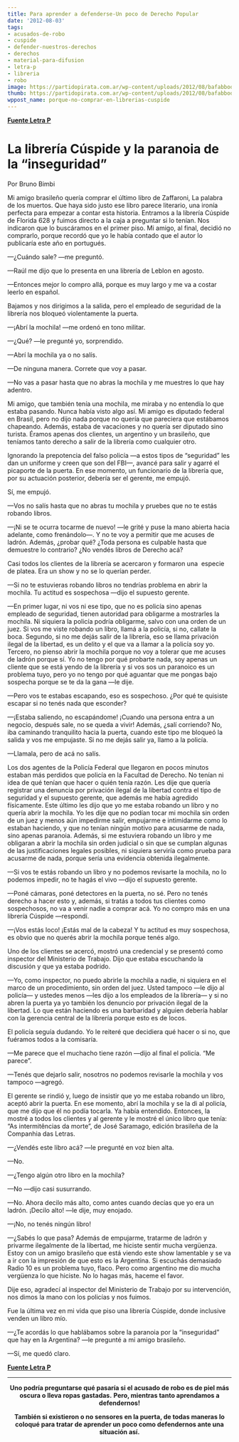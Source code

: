 ```yaml
---
title: Para aprender a defenderse-Un poco de Derecho Popular
date: '2012-08-03'
tags:
- acusados-de-robo
- cuspide
- defender-nuestros-derechos
- derechos
- material-para-difusion
- letra-p
- libreria
- robo
image: https://partidopirata.com.ar/wp-content/uploads/2012/08/bafabbookstorenatgeo.jpeg
thumb: https://partidopirata.com.ar/wp-content/uploads/2012/08/bafabbookstorenatgeo-150x150.jpeg
wppost_name: porque-no-comprar-en-librerias-cuspide
---
```


<strong><a href="http://www.letrap.com.ar/opinion/la-libreria-cuspide-y-la-paranoia-de-la-inseguridad/" target="_blank">Fuente Letra P</a></strong>
<h1>La librería Cúspide y la paranoia de la “inseguridad”</h1>
Por Bruno Bimbi

Mi amigo brasileño quería comprar el último libro de Zaffaroni, La palabra de los muertos. Que haya sido justo ese libro parece literario, una ironía perfecta para empezar a contar esta historia. Entramos a la librería Cúspide de Florida 628 y fuimos directo a la caja a preguntar si lo tenían. Nos indicaron que lo buscáramos en el primer piso. Mi amigo, al final, decidió no comprarlo, porque recordó que yo le había contado que el autor lo publicaría este año en portugués.

—¿Cuándo sale? —me preguntó.

—Raúl me dijo que lo presenta en una librería de Leblon en agosto.

—Entonces mejor lo compro allá, porque es muy largo y me va a costar leerlo en español.

Bajamos y nos dirigimos a la salida, pero el empleado de seguridad de la librería nos bloqueó violentamente la puerta.

—¡Abrí la mochila! —me ordenó en tono militar.

—¿Qué? —le pregunté yo, sorprendido.

—Abrí la mochila ya o no salís.

—De ninguna manera. Correte que voy a pasar.

—No vas a pasar hasta que no abras la mochila y me muestres lo que hay adentro.

Mi amigo, que también tenía una mochila, me miraba y no entendía lo que estaba pasando. Nunca había visto algo así. Mi amigo es diputado federal en Brasil, pero no dijo nada porque no quería que pareciera que estábamos chapeando. Además, estaba de vacaciones y no quería ser diputado sino turista. Éramos apenas dos clientes, un argentino y un brasileño, que teníamos tanto derecho a salir de la librería como cualquier otro.

Ignorando la prepotencia del falso policía —a estos tipos de “seguridad” les dan un uniforme y creen que son del FBI—, avancé para salir y agarré el picaporte de la puerta. En ese momento, un funcionario de la librería que, por su actuación posterior, debería ser el gerente, me empujó.

Sí, me empujó.

—Vos no salís hasta que no abras tu mochila y pruebes que no te estás robando libros.

—¡Ni se te ocurra tocarme de nuevo! —le grité y puse la mano abierta hacia adelante, como frenándolo—. Y no te voy a permitir que me acuses de ladrón. Además, ¿probar qué? ¿Toda persona es culpable hasta que demuestre lo contrario? ¿No vendés libros de Derecho acá?

Casi todos los clientes de la librería se acercaron y formaron una  especie de platea. Era un show y no se lo querían perder.

—Si no te estuvieras robando libros no tendrías problema en abrir la mochila. Tu actitud es sospechosa —dijo el supuesto gerente.

—En primer lugar, ni vos ni ese tipo, que no es policía sino apenas empleado de seguridad, tienen autoridad para obligarme a mostrarles la mochila. Ni siquiera la policía podría obligarme, salvo con una orden de un juez. Si vos me viste robando un libro, llamá a la policía, si no, callate la boca. Segundo, si no me dejás salir de la librería, eso se llama privación ilegal de la libertad, es un delito y el que va a llamar a la policía soy yo. Tercero, no pienso abrir la mochila porque no voy a tolerar que me acuses de ladrón porque sí. Yo no tengo por qué probarte nada, soy apenas un cliente que se está yendo de la librería y si vos sos un paranoico es un problema tuyo, pero yo no tengo por qué aguantar que me pongas bajo sospecha porque se te da la gana —le dije.

—Pero vos te estabas escapando, eso es sospechoso. ¿Por qué te quisiste escapar si no tenés nada que esconder?

—¡Estaba saliendo, no escapándome! ¡Cuando una persona entra a un negocio, después sale, no se queda a vivir! Además, ¿salí corriendo? No, iba caminando tranquilito hacia la puerta, cuando este tipo me bloqueó la salida y vos me empujaste. Si no me dejás salir ya, llamo a la policía.

—Llamala, pero de acá no salís.

Los dos agentes de la Policía Federal que llegaron en pocos minutos estaban más perdidos que policía en la Facultad de Derecho. No tenían ni idea de qué tenían que hacer o quién tenía razón. Les dije que quería registrar una denuncia por privación ilegal de la libertad contra el tipo de seguridad y el supuesto gerente, que además me había agredido físicamente. Este último les dijo que yo me estaba robando un libro y no quería abrir la mochila. Yo les dije que no podían tocar mi mochila sin orden de un juez y menos aún impedirme salir, empujarme e intimidarme como lo estaban haciendo, y que no tenían ningún motivo para acusarme de nada, sino apenas paranoia. Además, si me estuviera robando un libro y me obligaran a abrir la mochila sin orden judicial o sin que se cumplan algunas de las justificaciones legales posibles, ni siquiera serviría como prueba para acusarme de nada, porque sería una evidencia obtenida ilegalmente.

—Si vos te estás robando un libro y no podemos revisarte la mochila, no lo podemos impedir, no te hagás el vivo —dijo el supuesto gerente.

—Poné cámaras, poné detectores en la puerta, no sé. Pero no tenés derecho a hacer esto y, además, si tratás a todos tus clientes como sospechosos, no va a venir nadie a comprar acá. Yo no compro más en una librería Cúspide —respondí.

—¡Vos estás loco! ¡Estás mal de la cabeza! Y tu actitud es muy sospechosa, es obvio que no querés abrir la mochila porque tenés algo.

Uno de los clientes se acercó, mostró una credencial y se presentó como inspector del Ministerio de Trabajo. Dijo que estaba escuchando la discusión y que ya estaba podrido.

—Yo, como inspector, no puedo abrirle la mochila a nadie, ni siquiera en el marco de un procedimiento, sin orden del juez. Usted tampoco —le dijo al policía— y ustedes menos —les dijo a los empleados de la librería— y si no abren la puerta ya yo también los denuncio por privación ilegal de la libertad. Lo que están haciendo es una barbaridad y alguien debería hablar con la gerencia central de la librería porque esto es de locos.

El policía seguía dudando. Yo le reiteré que decidiera qué hacer o si no, que fuéramos todos a la comisaría.

—Me parece que el muchacho tiene razón —dijo al final el policía. “Me parece”.

—Tenés que dejarlo salir, nosotros no podemos revisarle la mochila y vos tampoco —agregó.

El gerente se rindió y, luego de insistir que yo me estaba robando un libro, aceptó abrir la puerta. En ese momento, abrí la mochila y se la di al policía, que me dijo que él no podía tocarla. Ya había entendido. Entonces, la mostré a todos los clientes y al gerente y le mostré el único libro que tenía: “As intermitências da morte”, de José Saramago, edición brasileña de la Companhia das Letras.

—¿Vendés este libro acá? —le pregunté en voz bien alta.

—No.

—¿Tengo algún otro libro en la mochila?

—No —dijo casi susurrando.

—No. Ahora decilo más alto, como antes cuando decías que yo era un ladrón. ¡Decilo alto! —le dije, muy enojado.

—¡No, no tenés ningún libro!

—¿Sabés lo que pasa? Además de empujarme, tratarme de ladrón y privarme ilegalmente de la libertad, me hiciste sentir mucha vergüenza. Estoy con un amigo brasileño que está viendo este show lamentable y se va a ir con la impresión de que esto es la Argentina. Si escuchás demasiado Radio 10 es un problema tuyo, flaco. Pero como argentino me dio mucha vergüenza lo que hiciste. No lo hagas más, haceme el favor.

Dije eso, agradecí al inspector del Ministerio de Trabajo por su intervención, nos dimos la mano con los policías y nos fuimos.

Fue la última vez en mi vida que piso una librería Cúspide, donde inclusive venden un libro mío.

—¿Te acordás lo que hablábamos sobre la paranoia por la “inseguridad” que hay en la Argentina? —le pregunté a mi amigo brasileño.

—Sí, me quedó claro.

<strong><a href="http://www.letrap.com.ar/opinion/la-libreria-cuspide-y-la-paranoia-de-la-inseguridad/" target="_blank">Fuente Letra P</a></strong>

<hr />
<p style="text-align: center;"><strong>Uno podría preguntarse qué pasaría si el acusado de robo es de piel más oscura o lleva ropas gastadas.</strong>
<strong> Pero, mientras tanto aprendamos a defendernos!</strong></p>
<p style="text-align: center;"><strong>También si existieron o no sensores en la puerta, de todas maneras lo coloqué para tratar de aprender un poco como defendernos ante una situación así.</strong></p>
